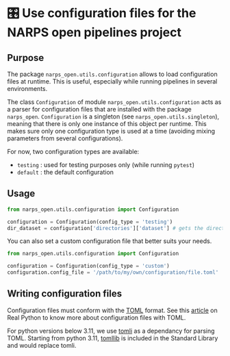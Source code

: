 # :control_knobs: Use configuration files for the NARPS open pipelines project

## Purpose

The package `narps_open.utils.configuration` allows to load configuration files at runtime. This is useful, especially while running pipelines in several environments.

The class `Configuration` of module `narps_open.utils.configuration` acts as a parser for configuration files that are installed with the package `narps_open`. `Configuration` is a singleton (see `narps_open.utils.singleton`), meaning that there is only one instance of this object per runtime. This makes sure only one configuration type is used at a time (avoiding mixing parameters from several configurations).

For now, two configuration types are available:
* `testing` : used for testing purposes only (while running `pytest`)
* `default` : the default configuration

## Usage

```python
from narps_open.utils.configuration import Configuration

configuration = Configuration(config_type = 'testing')
dir_dataset = configuration['directories']['dataset'] # gets the directory where the dataset is
```

You can also set a custom configuration file that better suits your needs.

```python
from narps_open.utils.configuration import Configuration

configuration = Configuration(config_type = 'custom')
configuration.config_file = '/path/to/my/own/configuration/file.toml'
```

## Writing configuration files

Configuration files must conform with the [TOML](https://toml.io/en/) format. See this [article](https://realpython.com/python-toml/#use-toml-as-a-configuration-format) on Real Python to know more about configuration files with TOML.

For python versions below 3.11, we use [tomli](https://pypi.org/project/tomli/) as a dependancy for parsing TOML. Starting from python 3.11, [tomllib](https://docs.python.org/3/library/tomllib.html) is included in the Standard Library and would replace tomli.
